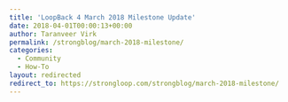 ```yaml
---
title: 'LoopBack 4 March 2018 Milestone Update'
date: 2018-04-01T00:00:13+00:00
author: Taranveer Virk
permalink: /strongblog/march-2018-milestone/
categories:
  - Community
  - How-To
layout: redirected
redirect_to: https://strongloop.com/strongblog/march-2018-milestone/
---
```

